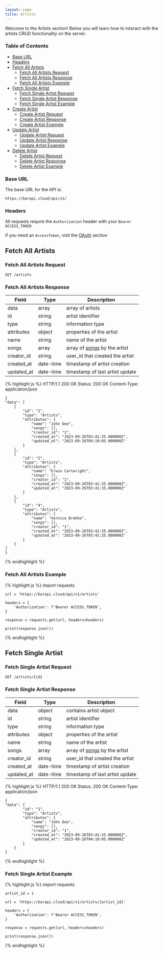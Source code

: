 ```yaml
---
layout: page
title: Artists
---
```


Welcome to the Artists section! Below you will learn how to interact with the artists CRUD functionality on the server.

### Table of Contents

* [Base URL](#base-url)
* [Headers](#headers)
* [Fetch All Artists](#fetch-all-artists)
    * [Fetch All Artists Request](#fetch-all-artists-request)
    * [Fetch All Artists Response](#fetch-all-artists-response)
    * [Fetch All Artists Example](#fetch-all-artists-example)
* [Fetch Single Artist](#fetch-single-artist)
    * [Fetch Single Artist Request](#fetch-single-artist-request)
    * [Fetch Single Artist Response](#fetch-single-artist-response)
    * [Fetch Single Artist Example](#fetch-single-artist-example)
* [Create Artist](#create-artist)
    * [Create Artist Request](#create-artist-request)
    * [Create Artist Response](#create-artist-response)
    * [Create Artist Example](#create-artist-example)
* [Update Artist](#update-artist)
    * [Update Artist Request](#update-artist-request)
    * [Update Artist Response](#update-artist-response)
    * [Update Artist Example](#update-artist-example)
* [Delete Artist](#delete-artist)
    * [Delete Artist Request](#delete-artist-request)
    * [Delete Artist Response](#delete-artist-response)
    * [Delete Artist Example](#delete-artist-example)

### Base URL

The base URL for the API is:

`https://barapi.cloud/api/v1/`

### Headers

All requests require the `Authorization` header with your `Bearer ACCESS_TOKEN`

If you need an `AccessToken`, visit the [OAuth](/Bar-API/OAuth) section

## Fetch All Artists

### Fetch All Artists Request
`GET /artists`

### Fetch All Artists Response

<table>
  <thead>
    <tr>
      <th>Field</th>
      <th>Type</th>
      <th>Description</th>
    </tr>
  </thead>
  <tbody>
    <tr>
      <td>data</td>
      <td>array</td>
      <td>array of artists</td>
    </tr>
    <tr>
      <td>id</td>
      <td>string</td>
      <td>artist identifier</td>
    </tr>
    <tr>
      <td>type</td>
      <td>string</td>
      <td>information type</td>
    </tr>
    <tr>
      <td>attributes</td>
      <td>object</td>
      <td>properties of the artist</td>
    </tr>
    <tr>
      <td>name</td>
      <td>string</td>
      <td>name of the artist</td>
    </tr>
    <tr>
      <td>songs</td>
      <td>array</td>
      <td>array of <a href="/Bar-API/Songs">songs</a> by the artist</td>
    </tr>
    <tr>
      <td>creator_id</td>
      <td>string</td>
      <td>user_id that created the artist</td>
    </tr>
    <tr>
      <td>created_at</td>
      <td>date-time</td>
      <td>timestamp of artist creation</td>
    </tr>
    <tr>
      <td>updated_at</td>
      <td>date-time</td>
      <td>timestamp of last artist update</td>
    </tr>
  </tbody>
</table>

{% highlight js %}
    HTTP/1.1 200 OK
    Status: 200 OK
    Content-Type: application/json

    {
    "data": [
        {
            "id": "1",
            "type": "Artists",
            "attributes": {
                "name": "John Doe",
                "songs": [],
                "creator_id": "1",
                "created_at": "2023-09-26T03:41:35.000000Z",
                "updated_at": "2023-09-26T04:10:05.000000Z"
            }
        },
        {
            "id": "2",
            "type": "Artists",
            "attributes": {
                "name": "Erwin Cartwright",
                "songs": [],
                "creator_id": "1",
                "created_at": "2023-09-26T03:41:35.000000Z",
                "updated_at": "2023-09-26T03:41:35.000000Z"
            }
        },
        {
            "id": "4",
            "type": "Artists",
            "attributes": {
                "name": "Vernice Brekke",
                "songs": [],
                "creator_id": "1",
                "created_at": "2023-09-26T03:41:35.000000Z",
                "updated_at": "2023-09-26T03:41:35.000000Z"
            }
        }
    ]
    }
{% endhighlight %}

### Fetch All Artists Example
{% highlight js %}
    import requests

    url = 'https://barapi.cloud/api/v1/artists'

    headers = {
        'Authorization': f'Bearer ACCESS_TOKEN',
    }

    response = requests.get(url, headers=headers)

    print(response.json())
{% endhighlight %}

## Fetch Single Artist

### Fetch Single Artist Request
`GET /artists/{id}`

### Fetch Single Artist Response

<table>
  <thead>
    <tr>
      <th>Field</th>
      <th>Type</th>
      <th>Description</th>
    </tr>
  </thead>
  <tbody>
    <tr>
      <td>data</td>
      <td>object</td>
      <td>contains artist object</td>
    </tr>
    <tr>
      <td>id</td>
      <td>string</td>
      <td>artist identifier</td>
    </tr>
    <tr>
      <td>type</td>
      <td>string</td>
      <td>information type</td>
    </tr>
    <tr>
      <td>attributes</td>
      <td>object</td>
      <td>properties of the artist</td>
    </tr>
    <tr>
      <td>name</td>
      <td>string</td>
      <td>name of the artist</td>
    </tr>
    <tr>
      <td>songs</td>
      <td>array</td>
      <td>array of <a href="/Bar-API/Songs">songs</a> by the artist</td>
    </tr>
    <tr>
      <td>creator_id</td>
      <td>string</td>
      <td>user_id that created the artist</td>
    </tr>
    <tr>
      <td>created_at</td>
      <td>date-time</td>
      <td>timestamp of artist creation</td>
    </tr>
    <tr>
      <td>updated_at</td>
      <td>date-time</td>
      <td>timestamp of last artist update</td>
    </tr>
  </tbody>
</table>

{% highlight js %}
    HTTP/1.1 200 OK
    Status: 200 OK
    Content-Type: application/json

    {
    "data": {
            "id": "1",
            "type": "Artists",
            "attributes": {
                "name": "John Doe",
                "songs": [],
                "creator_id": "1",
                "created_at": "2023-09-26T03:41:35.000000Z",
                "updated_at": "2023-09-26T04:10:05.000000Z"
            }
        }
    }
{% endhighlight %}

### Fetch Single Artist Example
{% highlight js %}
    import requests

    artist_id = 1

    url = 'https://barapi.cloud/api/v1/artists/{artist_id}'

    headers = {
        'Authorization': f'Bearer ACCESS_TOKEN',
    }

    response = requests.get(url, headers=headers)

    print(response.json())
{% endhighlight %}
